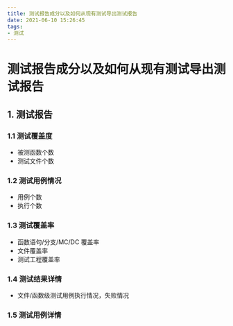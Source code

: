 ```yaml
---
title: 测试报告成分以及如何从现有测试导出测试报告
date: 2021-06-10 15:26:45
tags:
- 测试
---
```


# 测试报告成分以及如何从现有测试导出测试报告

## 1. 测试报告

### 1.1 测试覆盖度

- 被测函数个数
- 测试文件个数

### 1.2 测试用例情况

- 用例个数
- 执行个数

### 1.3 测试覆盖率

- 函数语句/分支/MC/DC 覆盖率
- 文件覆盖率
- 测试工程覆盖率

### 1.4 测试结果详情

- 文件/函数级测试用例执行情况，失败情况

### 1.5 测试用例详情

